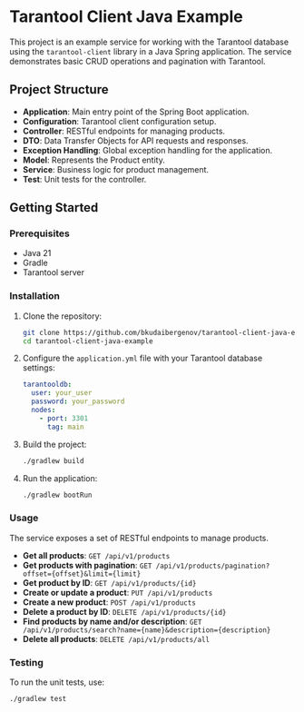# Tarantool Client Java Example

This project is an example service for working with the Tarantool database using the `tarantool-client` library in a Java Spring application. The service demonstrates basic CRUD operations and pagination with Tarantool.

## Project Structure

- **Application**: Main entry point of the Spring Boot application.
- **Configuration**: Tarantool client configuration setup.
- **Controller**: RESTful endpoints for managing products.
- **DTO**: Data Transfer Objects for API requests and responses.
- **Exception Handling**: Global exception handling for the application.
- **Model**: Represents the Product entity.
- **Service**: Business logic for product management.
- **Test**: Unit tests for the controller.

## Getting Started

### Prerequisites

- Java 21
- Gradle
- Tarantool server

### Installation

1. Clone the repository:
    ```sh
    git clone https://github.com/bkudaibergenov/tarantool-client-java-example.git
    cd tarantool-client-java-example
    ```

2. Configure the `application.yml` file with your Tarantool database settings:
    ```yaml
    tarantooldb:
      user: your_user
      password: your_password
      nodes:
        - port: 3301
          tag: main
    ```

3. Build the project:
    ```sh
    ./gradlew build
    ```

4. Run the application:
    ```sh
    ./gradlew bootRun
    ```

### Usage

The service exposes a set of RESTful endpoints to manage products.

- **Get all products**: `GET /api/v1/products`
- **Get products with pagination**: `GET /api/v1/products/pagination?offset={offset}&limit={limit}`
- **Get product by ID**: `GET /api/v1/products/{id}`
- **Create or update a product**: `PUT /api/v1/products`
- **Create a new product**: `POST /api/v1/products`
- **Delete a product by ID**: `DELETE /api/v1/products/{id}`
- **Find products by name and/or description**: `GET /api/v1/products/search?name={name}&description={description}`
- **Delete all products**: `DELETE /api/v1/products/all`

### Testing

To run the unit tests, use:
```sh
./gradlew test
